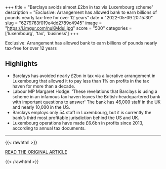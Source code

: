 +++
title = "Barclays avoids almost £2bn in tax via Luxembourg scheme"
description = "Exclusive: Arrangement has allowed bank to earn billions of pounds nearly tax-free for over 12 years"
date = "2022-05-09 20:15:30"
slug = "6279763f019e4dd2789c4945"
image = "https://i.imgur.com/nuKMdul.jpg"
score = "500"
categories = ['luxembourg', 'tax', 'business']
+++

Exclusive: Arrangement has allowed bank to earn billions of pounds nearly tax-free for over 12 years

## Highlights

- Barclays has avoided nearly £2bn in tax via a lucrative arrangement in Luxembourg that allowed it to pay less than 1% on profits in the tax haven for more than a decade.
- Labour MP Margaret Hodge: 'These revelations that Barclays is using a scheme in an infamous tax haven leaves the British-headquartered bank with important questions to answer' The bank has 46,000 staff in the UK and nearly 10,000 in the US.
- Barclays employs only 54 staff in Luxembourg, but it is currently the bank’s third most profitable jurisdiction behind the US and UK.
- Luxembourg operations have made £6.6bn in profits since 2013, according to annual tax documents.

---

{{< rawhtml >}}
  <p class="article-category">
    <a target="_blank" href="https://www.theguardian.com/business/2022/may/09/revealed-barclays-avoids-almost-2bn-in-tax-via-luxembourg-scheme">READ THE ORIGINAL ARTICLE</a>
  </p>
{{< /rawhtml >}}
